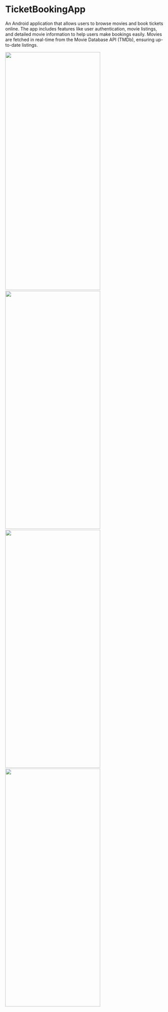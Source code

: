 # TicketBookingApp

An Android application that allows users to browse movies and book tickets online. The app includes features like user authentication, movie listings, and detailed movie information to help users make bookings easily. Movies are fetched in real-time from the Movie Database API (TMDb), ensuring up-to-date listings.
<ul style="list-style: none; padding-left: 0;">
  <li>
    <img src="https://github.com/user-attachments/assets/cfdff683-3273-47ef-838f-4b39e5234b68" width="300" height="750">
  </li>
  <li>
<img src="https://github.com/user-attachments/assets/0a6e04c0-494c-4616-81d1-d599d6b92502" width="300" height="750">
  </li>
  <li>
<img src="https://github.com/user-attachments/assets/2ec4abdf-3ed3-47cf-868e-6958e39abfa0" width="300" height="750">
  </li>
  <li>
<img src="https://github.com/user-attachments/assets/3f2be779-8d92-4782-be47-df0125b1e194" width="300" height="750">
  </li>
</ul>
